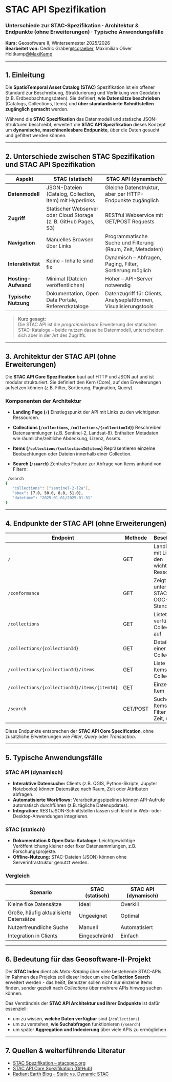# STAC API Spezifikation
### Unterschiede zur STAC-Spezifikation · Architektur & Endpunkte (ohne Erweiterungen) · Typische Anwendungsfälle
**Kurs:** Geosoftware II, Wintersemester 2025/2026  
**Bearbeitet von:** Cedric Gräber[@cgraeber](https://github.com/graeberc), Maximilian Oliver Holtkamp[@MaxiKamp](https://github.com/MaxiKamp)

---

## 1. Einleitung

Die **SpatioTemporal Asset Catalog (STAC)** Spezifikation ist ein offener Standard zur Beschreibung, Strukturierung und Verlinkung von Geodaten (z.B. Erdbeobachtungsdaten).
Sie definiert, **wie Datensätze beschrieben** (Catalogs, Collections, Items) und **über standardisierte Schnittstellen zugänglich gemacht** werden.

Während die **STAC Spezifikation** das Datenmodell und statische JSON-Strukturen beschreibt, erweitert die **STAC API Spezifikation** dieses Konzept um **dynamische, maschinenlesbare Endpunkte**, über die Daten gesucht und gefiltert werden können.

---

## 2. Unterschiede zwischen STAC Spezifikation und STAC API Spezifikation

| Aspekt | STAC (statisch) | STAC API (dynamisch) |
|--------|------------------|----------------------|
| **Datenmodell** | JSON-Dateien (Catalog, Collection, Item) mit Hyperlinks | Gleiche Datenstruktur, aber per HTTP-Endpunkte zugänglich |
| **Zugriff** | Statischer Webserver oder Cloud Storage (z. B. GitHub Pages, S3) | RESTful Webservice mit GET/POST Requests |
| **Navigation** | Manuelles Browsen über Links | Programmatische Suche und Filterung (Raum, Zeit, Metadaten) |
| **Interaktivität** | Keine – Inhalte sind fix | Dynamisch – Abfragen, Paging, Filter, Sortierung möglich |
| **Hosting-Aufwand** | Minimal (Dateien veröffentlichen) | Höher – API-Server notwendig |
| **Typische Nutzung** | Dokumentation, Open Data Portale, Referenzkataloge | Datenzugriff für Clients, Analyseplattformen, Visualisierungstools |

> **Kurz gesagt:**  
> Die STAC API ist die *programmierbare* Erweiterung der statischen STAC-Kataloge – beide nutzen dasselbe Datenmodell, unterscheiden sich aber in der Art des Zugriffs.

---

## 3. Architektur der STAC API (ohne Erweiterungen)

Die **STAC API Core Spezification** baut auf HTTP und JSON auf und ist modular strukturiert.
Sie definiert den Kern (Core), auf den Erweiterungen aufsetzen können (z.B. Filter, Sortierung, Pagination, Query).

### Komponenten der Architektur

- **Landing Page (`/`)**
 Einstiegspunkt der API mit Links zu den wichtigsten Ressourcen.

- **Collections (`/collections`, `/collections/{collectionId}`)**
 Beschreiben Datensammlungen (z.B. Sentinel-2, Landsat-8).
 Enthalten Metadaten wie räumliche/zeitliche Abdeckung, Lizenz, Assets.

- **Items (`/collections/{collectionId}items`)**
 Repräsentieren einzelne Beobachtungen oder Dateien innerhalb einer Collection.

- **Search (`/search`)**
 Zentrales Feature zur Abfrage von Items anhand von Filtern:
 ```bash
  /search
 {
    "collections": ["sentinel-2-l2a"],
    "bbox": [7.0, 50.0, 8.0, 51.0],
    "datetime": "2025-01-01/2025-01-31"
 }
```
---

## 4. Endpunkte der STAC API (ohne Erweiterungen)

| Endpoint | Methode | Beschreibung |
|----------|---------|--------------|
|`/`| GET | Landing Page mit Links zu den wichtigsten Ressourcen|
|`/conformance`|GET|Zeigt unterstützte STAC- und OGC-Standards an |
|`/collections`|GET| Listet alle verfügbaren Collections auf |
|`/collections/{collectionId}`| GET | Details zu einer Collection |
|`/collections/{collectionId}/items`|GET |Liste der Items einer Collection|
|`/collections/{collectionId}/items/{itemId}`| GET | Einzelnes Item |
| `/search`| GET/POST | Suche nach Items über Filter (Raum, Zeit, etc.) |

Diese Endpunkte entsprechen der **STAC API Core Specification**, ohne zusätzliche Erweiterungen wie *Filter*, *Query* oder *Transaction*.

---

## 5. Typische Anwendungsfälle

### STAC API (dynamisch)
- **Interaktive Datensuche:** Clients (z.B. QGIS, Python-Skripte, Jupyter Notebooks) können Datensätze nach Raum, Zeit oder Attributen abfragen.
- **Automatisierte Workflows:** Verarbeitungspipelines können API-Aufrufe automatisch durchführen (z.B. tägliche Datenupdates).  
- **Integration:** REST/JSON-Schnittstellen lassen sich leicht in Web- oder Desktop-Anwendungen integrieren.

### STAC (statisch)
- **Dokumentation & Open Data-Kataloge:** Leichtgewichtige Veröffentlichung kleiner oder fixer Datensammlungen, z.B. Forschungsprojekte.  
- **Offline-Nutzung:** STAC-Dateien (JSON) können ohne Serverinfrastruktur genutzt werden.

### Vergleich

| Szenario | STAC (statisch) | STAC API (dynamisch) |
|----------|-----------------|----------------------|
| Kleine fixe Datensätze | Ideal | Overkill|
| Große, häufig aktualisierte Datensätze | Ungeeignet | Optimal |
| Nutzerfreundliche Suche | Manuell | Automatisiert |
| Integration in Clients | Eingeschränkt | Einfach |

---

## 6. Bedeutung für das Geosoftware-II-Projekt

Der **STAC Index** dient als *Meta-Katalog* über viele bestehende STAC-APIs.
Im Rahmen des Projekts soll dieser Index um eine **Collection Search** erweitert werden - das heißt, Benutzer sollen nicht nur einzelne Items finden, sonder gezielt nach *Collections* über mehrere APIs hinweg suchen können.

Das Verständnis der **STAC API Architektur und ihrer Endpunkte** ist dafür essenziell:
- um zu wissen, **welche Daten verfügbar** sind (`/collections`)
- um zu verstehen, **wie Suchabfragen** funktionieren (`/search`)
- um später **Aggregation und Indexierung** über viele APIs zu ermöglichen

--- 

## 7. Quellen & weiterführende Literatur

- [STAC Spezifikation – stacspec.org](https://stacspec.org)  
- [STAC API Core Spezifikation (GitHub)](https://github.com/radiantearth/stac-api-spec) 
- [Radiant Earth Blog – Static vs. Dynamic STAC](https://medium.com/radiant-earth-insights)